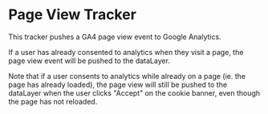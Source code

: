 # Page View Tracker

This tracker pushes a GA4 page view event to Google Analytics.

If a user has already consented to analytics when they visit a page, the page view event will be pushed to the dataLayer.

Note that if a user consents to analytics while already on a page (ie. the page has already loaded), the page view will
still be pushed to the dataLayer when the user clicks "Accept" on the cookie banner, even though the page has not
reloaded.
